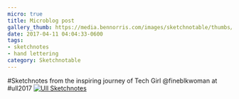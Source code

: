 ```yaml
---
micro: true
title: Microblog post
gallery_thumb: https://media.bennorris.com/images/sketchnotable/thumbs/ull-2017-sketchnotes-11.jpg
date: 2017-04-11 04:04:33-0600
tags:
- sketchnotes
- hand lettering
category: Sketchnotable
---
```


#Sketchnotes from the inspiring journey of Tech Girl @fineblkwoman at #ull2017 [![Ull Sketchnotes](https://media.bennorris.com/images/sketchnotable/ull-2017/ull-2017-sketchnotes-11.jpg)](https://media.bennorris.com/images/sketchnotable/ull-2017/ull-2017-sketchnotes-11.jpg)